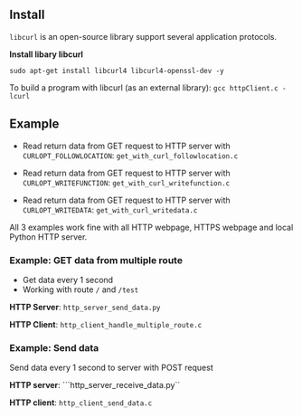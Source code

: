 ## Install

``libcurl`` is an open-source library support several application protocols.

**Install libary libcurl**

``sudo apt-get install libcurl4 libcurl4-openssl-dev -y``

To build a program with libcurl (as an external library): ``gcc httpClient.c -lcurl``

## Example

* Read return data from GET request to HTTP server with ``CURLOPT_FOLLOWLOCATION``: ``get_with_curl_followlocation.c``

* Read return data from GET request to HTTP server with ``CURLOPT_WRITEFUNCTION``: ``get_with_curl_writefunction.c``

* Read return data from GET request to HTTP server with ``CURLOPT_WRITEDATA``: ``get_with_curl_writedata.c``

All 3 examples work fine with all HTTP webpage, HTTPS webpage and local Python HTTP server.

### Example: GET data from multiple route

* Get data every 1 second
* Working with route ``/`` and ``/test``

**HTTP Server**: ``http_server_send_data.py``

**HTTP Client**: ``http_client_handle_multiple_route.c``

### Example: Send data

Send data every 1 second to server with POST request

**HTTP server**: ```http_server_receive_data.py``

**HTTP client**: ``http_client_send_data.c``